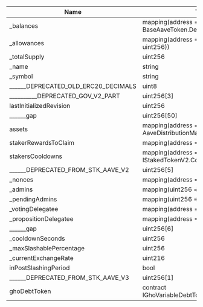 | Name                                | Type                                                            | Slot | Offset | Bytes |
|-------------------------------------|-----------------------------------------------------------------|------|--------|-------|
| _balances                           | mapping(address => struct BaseAaveToken.DelegationAwareBalance) | 0    | 0      | 32    |
| _allowances                         | mapping(address => mapping(address => uint256))                 | 1    | 0      | 32    |
| _totalSupply                        | uint256                                                         | 2    | 0      | 32    |
| _name                               | string                                                          | 3    | 0      | 32    |
| _symbol                             | string                                                          | 4    | 0      | 32    |
| ______DEPRECATED_OLD_ERC20_DECIMALS | uint8                                                           | 5    | 0      | 1     |
| __________DEPRECATED_GOV_V2_PART    | uint256[3]                                                      | 6    | 0      | 96    |
| lastInitializedRevision             | uint256                                                         | 9    | 0      | 32    |
| ______gap                           | uint256[50]                                                     | 10   | 0      | 1600  |
| assets                              | mapping(address => struct AaveDistributionManager.AssetData)    | 60   | 0      | 32    |
| stakerRewardsToClaim                | mapping(address => uint256)                                     | 61   | 0      | 32    |
| stakersCooldowns                    | mapping(address => struct IStakedTokenV2.CooldownSnapshot)      | 62   | 0      | 32    |
| ______DEPRECATED_FROM_STK_AAVE_V2   | uint256[5]                                                      | 63   | 0      | 160   |
| _nonces                             | mapping(address => uint256)                                     | 68   | 0      | 32    |
| _admins                             | mapping(uint256 => address)                                     | 69   | 0      | 32    |
| _pendingAdmins                      | mapping(uint256 => address)                                     | 70   | 0      | 32    |
| _votingDelegatee                    | mapping(address => address)                                     | 71   | 0      | 32    |
| _propositionDelegatee               | mapping(address => address)                                     | 72   | 0      | 32    |
| ______gap                           | uint256[6]                                                      | 73   | 0      | 192   |
| _cooldownSeconds                    | uint256                                                         | 79   | 0      | 32    |
| _maxSlashablePercentage             | uint256                                                         | 80   | 0      | 32    |
| _currentExchangeRate                | uint216                                                         | 81   | 0      | 27    |
| inPostSlashingPeriod                | bool                                                            | 81   | 27     | 1     |
| ______DEPRECATED_FROM_STK_AAVE_V3   | uint256[1]                                                      | 82   | 0      | 32    |
| ghoDebtToken                        | contract IGhoVariableDebtTokenTransferHook                      | 83   | 0      | 20    |